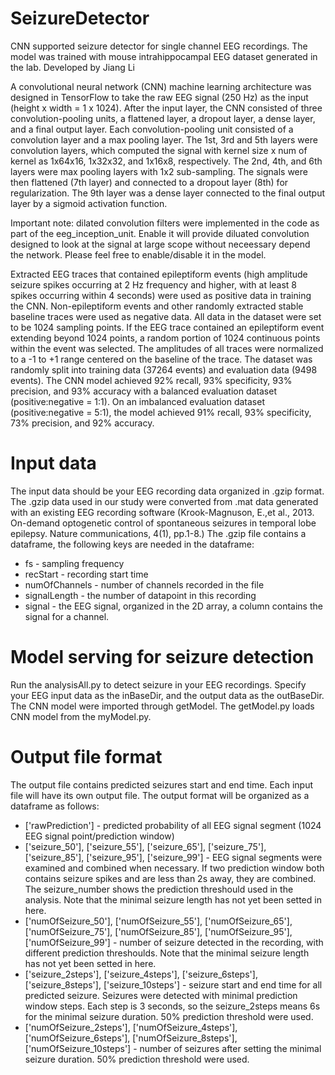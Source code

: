 # SeizureDetector
CNN supported seizure detector for single channel EEG recordings. The model was trained with mouse intrahippocampal EEG dataset generated in the lab. Developed by Jiang Li

A convolutional neural network (CNN) machine learning architecture was designed in TensorFlow to take the raw EEG signal (250 Hz) as the input (height x width = 1 x 1024). After the input layer, the CNN consisted of three convolution-pooling units, a flattened layer, a dropout layer, a dense layer, and a final output layer. Each convolution-pooling unit consisted of a convolution layer and a max pooling layer. The 1st, 3rd and 5th layers were convolution layers, which computed the signal with kernel size x num of kernel as 1x64x16, 1x32x32, and 1x16x8, respectively. The 2nd, 4th, and 6th layers were max pooling layers with 1x2 sub-sampling. The signals were then flattened (7th layer) and connected to a dropout layer (8th) for regularization. The 9th layer was a dense layer connected to the final output layer by a sigmoid activation function. 

Important note: dilated convolution filters were implemented in the code as part of the eeg_inception_unit. Enable it will provide diluated convolution designed to look at the signal at large scope without neceessary depend the network. Please feel free to enable/disable it in the model.

Extracted EEG traces that contained epileptiform events (high amplitude seizure spikes occurring at 2 Hz frequency and higher, with at least 8 spikes occurring within 4 seconds) were used as positive data in training the CNN. Non-epileptiform events and other randomly extracted stable baseline traces were used as negative data. All data in the dataset were set to be 1024 sampling points. If the EEG trace contained an epileptiform event extending beyond 1024 points, a random portion of 1024 continuous points within the event was selected. The amplitudes of all traces were normalized to a -1 to +1 range centered on the baseline of the trace. The dataset was randomly split into training data (37264 events) and evaluation data (9498 events).  The CNN model achieved 92% recall, 93% specificity, 93% precision, and 93% accuracy with a balanced evaluation dataset (positive:negative = 1:1). On an imbalanced evaluation dataset (positive:negative = 5:1), the model achieved 91% recall, 93% specificity, 73% precision, and 92% accuracy.



# Input data
The input data should be your EEG recording data organized in .gzip format.
The .gzip data used in our study were converted from .mat data generated with an existing EEG recording software (Krook-Magnuson, E.,et al., 2013. On-demand optogenetic control of spontaneous seizures in temporal lobe epilepsy. Nature communications, 4(1), pp.1-8.)
The .gzip file contains a dataframe, the following keys are needed in the dataframe:
- fs - sampling frequency
- recStart - recording start time
- numOfChannels - number of channels recorded in the file
- signalLength - the number of datapoint in this recording
- signal - the EEG signal, organized in the 2D array, a column contains the signal for a channel.

# Model serving for seizure detection
Run the analysisAll.py to detect seizure in your EEG recordings. 
Specify your EEG input data as the inBaseDir, and the output data as the outBaseDir.
The CNN model were imported through getModel.
The getModel.py loads CNN model from the myModel.py.

# Output file format
The output file contains predicted seizures start and end time. Each input file will have its own output file.
The output format will be organized as a dataframe as follows:
- ['rawPrediction'] - predicted probability of all EEG signal segment (1024 EEG signal point/prediction window)
- ['seizure_50'], ['seizure_55'], ['seizure_65'], ['seizure_75'], ['seizure_85'], ['seizure_95'], ['seizure_99'] - EEG signal segments were examined and combined when necessary. If two prediction window both contains seizure spikes and are less than 2s away, they are combined. The seizure_number shows the prediction threshould used in the analysis. Note that the minimal seizure length has not yet been setted in here.
- ['numOfSeizure_50'], ['numOfSeizure_55'], ['numOfSeizure_65'], ['numOfSeizure_75'], ['numOfSeizure_85'], ['numOfSeizure_95'], ['numOfSeizure_99'] - number of seizure detected in the recording, with different prediction threshoulds. Note that the minimal seizure length has not yet been setted in here.
- ['seizure_2steps'], ['seizure_4steps'], ['seizure_6steps'], ['seizure_8steps'], ['seizure_10steps'] - seizure start and end time for all predicted seizure. Seizures were detected with minimal prediction window steps. Each step is 3 seconds, so the seizure_2steps means  6s for the minimal seizure duration. 50% prediction threshold were used. 
- ['numOfSeizure_2steps'], ['numOfSeizure_4steps'], ['numOfSeizure_6steps'], ['numOfSeizure_8steps'], ['numOfSeizure_10steps'] - number of seizures after setting the minimal seizure duration. 50% prediction threshold were used. 

